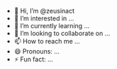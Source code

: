 - 👋 Hi, I’m @zeusinact
- 👀 I’m interested in ...
- 🌱 I’m currently learning ...
- 💞️ I’m looking to collaborate on ...
- 📫 How to reach me ...
- 😄 Pronouns: ...
- ⚡ Fun fact: ...

<!---
zeusinact/zeusinact is a ✨ special ✨ repository because its `README.md` (this file) appears on your GitHub profile.
You can click the Preview link to take a look at your changes.
--->
